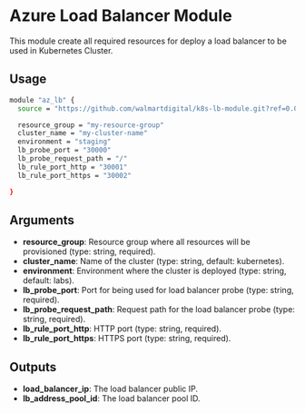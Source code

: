 # Azure Load Balancer Module

This module create all required resources for deploy a load balancer to be used in Kubernetes Cluster.

## Usage

```bash
module "az_lb" {
  source = "https://github.com/walmartdigital/k8s-lb-module.git?ref=0.0.1"

  resource_group = "my-resource-group"
  cluster_name = "my-cluster-name"
  environment = "staging"
  lb_probe_port = "30000"
  lb_probe_request_path = "/"
  lb_rule_port_http = "30001"
  lb_rule_port_https = "30002"

}
```

## Arguments

* **resource_group**: Resource group where all resources will be provisioned (type: string, required).
* **cluster_name**: Name of the cluster (type: string, default: kubernetes).
* **environment**: Environment where the cluster is deployed (type: string, default: labs).
* **lb_probe_port**: Port for being used for load balancer probe (type: string, required).
* **lb_probe_request_path**: Request path for the load balancer probe (type: string, required).
* **lb_rule_port_http**: HTTP port (type: string, required).
* **lb_rule_port_https**: HTTPS port (type: string, required).


## Outputs

* **load_balancer_ip**: The load balancer public IP.
* **lb_address_pool_id**: The load balancer pool ID.